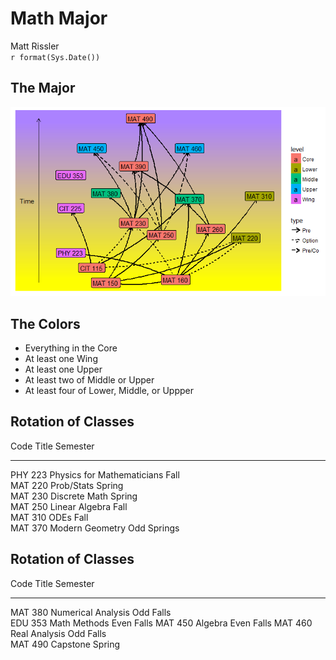 # Math Major
Matt Rissler  
`r format(Sys.Date())`  



## The Major






![](MathMajor_files/figure-html/plotNetwork-1.png)<!-- -->

## The Colors

- Everything in the Core
- At least one Wing
- At least one Upper
- At least two of Middle or Upper
- At least four of Lower, Middle, or Uppper


## Rotation of Classes


Code      Title                        Semester    
--------  ---------------------------  ------------
PHY 223   Physics for Mathematicians   Fall        
MAT 220   Prob/Stats                   Spring      
MAT 230   Discrete Math                Spring      
MAT 250   Linear Algebra               Fall        
MAT 310   ODEs                         Fall        
MAT 370   Modern Geometry              Odd Springs 


## Rotation of Classes


Code      Title                Semester   
--------  -------------------  -----------
MAT 380   Numerical Analysis   Odd Falls  
EDU 353   Math Methods         Even Falls 
MAT 450   Algebra              Even Falls 
MAT 460   Real Analysis        Odd Falls  
MAT 490   Capstone             Spring     
